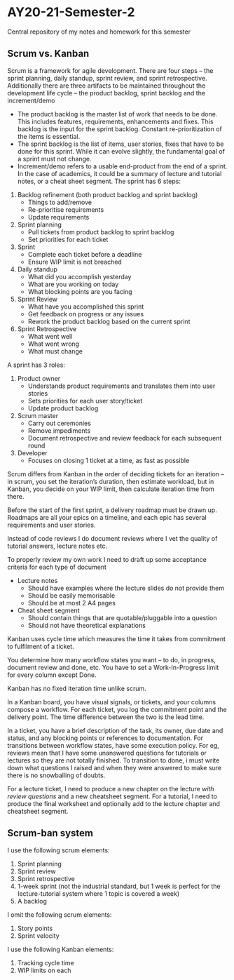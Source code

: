 # AY20-21-Semester-2
Central repository of my notes and homework for this semester
## Scrum vs. Kanban
Scrum is a framework for agile development. 
There are four steps – the sprint planning, daily standup, sprint review, and sprint retrospective.
Additionally there are three artifacts to be maintained throughout the development life cycle – the product backlog, sprint backlog and the increment/demo
-	The product backlog is the master list of work that needs to be done. This includes features, requirements, enhancements and fixes. This backlog is the input for the sprint backlog. Constant re-prioritization of the items is essential.
-	The sprint backlog is the list of items, user stories, fixes that have to be done for this sprint. While it can evolve slightly, the fundamental goal of a sprint must not change.
-	Increment/demo refers to a usable end-product from the end of a sprint. In the case of academics, it could be a summary of lecture and tutorial notes, or a cheat sheet segment. 
The sprint has 6 steps:
1.	Backlog refinement (both product backlog and sprint backlog) 
	-	Things to add/remove
	- Re-prioritise requirements
	- Update requirements
2.	Sprint planning 
	- Pull tickets from product backlog to sprint backlog
	- Set priorities for each ticket
3.	Sprint
	 -  Complete each ticket before a deadline
	 - Ensure WIP limit is not breached
4.	Daily standup
	-	What did you accomplish yesterday
	-	What are you working on today
	-	What blocking points are you facing
5.	Sprint Review
	-	What have you accomplished this sprint
	-	Get feedback on progress or any issues 
	-	Rework the product backlog based on the current sprint
6.	Sprint Retrospective
	-	What went well
	-	What went wrong
	-	What must change

A sprint has 3 roles:
1.	Product owner
	-	Understands product requirements and translates them into user stories
    - 	Sets priorities for each user story/ticket
	-	Update product backlog
2.	Scrum master
	-	Carry out ceremonies
	-	Remove impediments
	-	Document retrospective and review feedback for each subsequent round
3.	Developer
	- Focuses on closing 1 ticket at a time, as fast as possible

Scrum differs from Kanban in the order of deciding tickets for an iteration – in scrum, you set the iteration’s duration, then estimate workload, but in Kanban, you decide on your WIP limit, then calculate iteration time from there.

Before the start of the first sprint, a delivery roadmap must be drawn up. Roadmaps are all your epics on a timeline, and each epic has several requirements and user stories.

Instead of code reviews I do document reviews where I vet the quality of tutorial answers, lecture notes etc.

To properly review my own work I need to draft up some acceptance criteria for each type of document
-	Lecture notes
	-	Should have examples where the lecture slides do not provide them
	-	Should be easily memorisable 
	-	Should be at most 2 A4 pages
-	Cheat sheet segment
    -	Should contain things that are quotable/pluggable into a question
	-	Should not have theoretical explanations

Kanban uses cycle time which measures the time it takes from commitment to fulfilment of a ticket.

You determine how many workflow states you want – to do, in progress, document review and done, etc. You have to set a Work-In-Progress limit for every column except Done. 

Kanban has no fixed iteration time unlike scrum.

In a Kanban board, you have visual signals, or tickets, and your columns compose a workflow. For each ticket, you log the commitment point and the delivery point. The time difference between the two is the lead time.

In a ticket, you have a brief description of the task, its owner, due date and status, and any blocking points or references to documentation. For transitions between workflow states, have some execution policy. For eg, reviews mean that I have some unanswered questions for tutorials or lectures so they are not totally finished. To transition to done, i must write down what questions I raised and when they were answered to make sure there is no snowballing of doubts.

For a lecture ticket, I need to produce a new chapter on the lecture *with review questions* and a new cheatsheet segment. For a tutorial, I need to produce the final worksheet and optionally add to the lecture chapter and cheatsheet segment.

## Scrum-ban system
I use the following scrum elements: 

 1. Sprint planning
 2. Sprint review 
 3. Sprint retrospective
 4. 1-week sprint (not the industrial standard, but 1 week is perfect for the lecture-tutorial system where 1 topic is covered a week)
 5. A backlog
 

I omit the following scrum elements:
1. Story points
2. Sprint velocity

I use the following Kanban elements:

 1. Tracking cycle time
 2. WIP limits on each 

 
